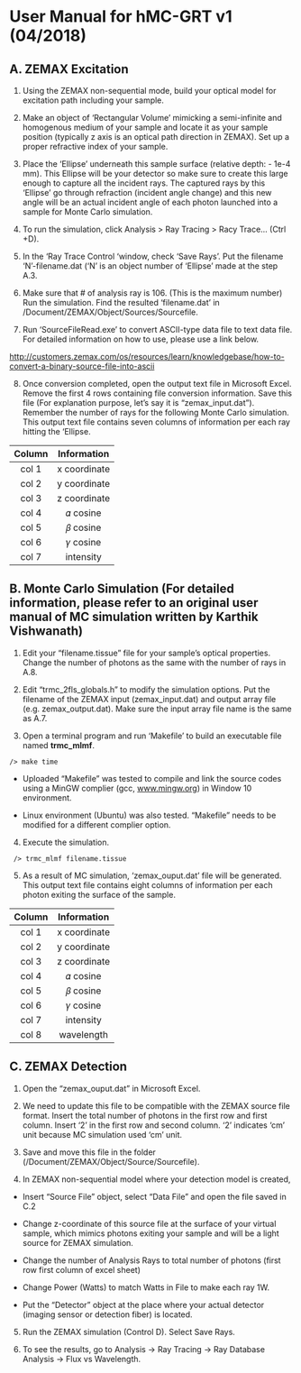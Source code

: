 # User Manual for hMC-GRT v1 (04/2018)

## A. ZEMAX Excitation 
1. Using the ZEMAX non-sequential mode, build your optical model for excitation path including your sample. 

2. Make an object of ‘Rectangular Volume’ mimicking a semi-infinite and homogenous medium of your sample and locate it as your sample position (typically z axis is an optical path direction in ZEMAX). Set up a proper refractive index of your sample. 

3. Place the ‘Ellipse’ underneath this sample surface (relative depth: - 1e-4 mm). This Ellipse will be your detector so make sure to create this large enough to capture all the incident rays. The captured rays by this ‘Ellipse’ go through refraction (incident angle change) and this new angle will be an actual incident angle of each photon launched into a sample for Monte Carlo simulation. 

4. To run the simulation, click Analysis > Ray Tracing > Racy Trace… (Ctrl +D). 

5. In the ‘Ray Trace Control ‘window, check ‘Save Rays’. Put the filename ‘N’-filename.dat (‘N’ is an object number of ‘Ellipse’ made at the step A.3. 

6. Make sure that # of analysis ray is 106. (This is the maximum number)  Run the simulation. Find the resulted ‘filename.dat’ in /Document/ZEMAX/Object/Sources/Sourcefile. 

7. Run ‘SourceFileRead.exe’ to convert ASCII-type data file to text data file. For detailed information on how to use, please use a link below. 

  http://customers.zemax.com/os/resources/learn/knowledgebase/how-to-convert-a-binary-source-file-into-ascii 

8.  Once conversion completed, open the output text file in Microsoft Excel. Remove the first 4 rows containing file conversion information. Save this file (For explanation purpose, let’s say it is “zemax_input.dat”). Remember the number of rays for the following Monte Carlo simulation. This output text file contains seven columns of information per each ray hitting the ‘Ellipse.

|Column | Information |
|:---:|:---:|
|col 1 |  x coordinate |
|col 2 | y coordinate  |
|col 3 | z coordinate |
|col 4 | 𝛼 cosine |
|col 5 | 𝛽 cosine |
|col 6 | 𝛾 cosine |
|col 7 | intensity |


## B. Monte Carlo Simulation (For detailed information, please refer to an original user manual of MC simulation written by Karthik Vishwanath)

1.  Edit your “filename.tissue” file for your sample’s optical properties. Change the number of photons as the same with the number of rays in A.8.

2.  Edit “trmc_2fls_globals.h” to modify the simulation options. Put the filename of the ZEMAX input (zemax_input.dat) and output array file (e.g. zemax_output.dat). Make sure the input array file name is the same as A.7.

3.  Open a terminal program and run ‘Makefile’ to build an executable file named __trmc_mlmf__. 
```
/> make time 
```
* Uploaded “Makefile” was tested to compile and link the source codes using a MinGW complier (gcc, www.mingw.org) in Window 10 environment. 

* Linux environment (Ubuntu) was also tested. “Makefile” needs to be modified for a different complier option.

4.  Execute the simulation. 
```
 /> trmc_mlmf filename.tissue
```
5.  As a result of MC simulation, ‘zemax_ouput.dat’ file will be generated. This output text file contains eight columns of information per each photon exiting the surface of the sample. 

|Column | Information |
|:---:|:---:|
|col 1 |  x coordinate |
|col 2 | y coordinate  |
|col 3 | z coordinate |
|col 4 | 𝛼 cosine |
|col 5 | 𝛽 cosine |
|col 6 | 𝛾 cosine |
|col 7 | intensity |
|col 8 | wavelength |


## C. ZEMAX Detection 

1. Open the “zemax_ouput.dat” in Microsoft Excel. 

2. We need to update this file to be compatible with the ZEMAX source file format. Insert the total number of photons in the first row and first column. Insert ‘2’ in the first row and second column. ‘2’ indicates ‘cm’ unit because MC simulation used ‘cm’ unit. 

3. Save and move this file in the folder (/Document/ZEMAX/Object/Source/Sourcefile).

4. In ZEMAX non-sequential model where your detection model is created, 

* Insert “Source File” object, select “Data File” and open the file saved in C.2 

* Change z-coordinate of this source file at the surface of your virtual sample, which mimics photons exiting your sample and will be a light source for ZEMAX simulation. 

* Change the number of Analysis Rays to total number of photons (first row first column of excel sheet)

* Change Power (Watts) to match Watts in File to make each ray 1W. 

* Put the “Detector” object at the place where your actual detector (imaging sensor or detection fiber) is located. 

5. Run the ZEMAX simulation (Control D).  Select Save Rays. 

6. To see the results, go to Analysis -> Ray Tracing -> Ray Database Analysis -> Flux vs Wavelength.
